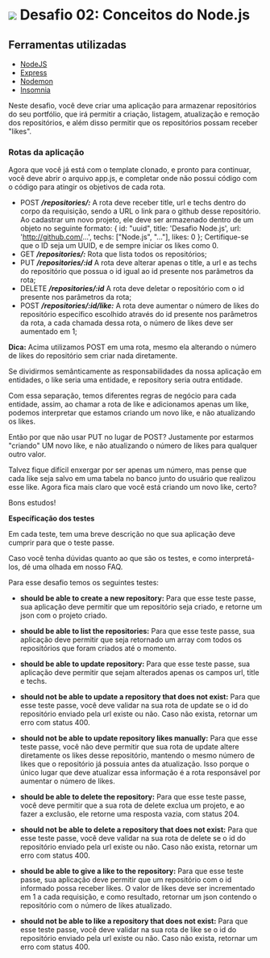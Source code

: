 # <img src="https://upload.wikimedia.org/wikipedia/commons/thumb/1/18/Creative-Tail-rocket.svg/30px-Creative-Tail-rocket.svg.png" /> Desafio 02: Conceitos do Node.js

## Ferramentas utilizadas

* [NodeJS](https://nodejs.org/)
* [Express](https://expressjs.com/pt-br/)
* [Nodemon](https://nodemon.io/)
* [Insomnia](https://insomnia.rest/download/)

Neste desafio, você deve criar uma aplicação para armazenar repositórios do seu portfólio, que irá permitir a criação, listagem, atualização e remoção dos repositórios, e além disso permitir que os repositórios possam receber "likes".


### Rotas da aplicação

Agora que você já está com o template clonado, e pronto para continuar, você deve abrir o arquivo app.js, e completar onde não possui código com o código para atingir os objetivos de cada rota.
* POST **_/repositories/:_** A rota deve receber title, url e techs dentro do corpo da requisição, sendo a URL o link para o github desse repositório. Ao cadastrar um novo projeto, ele deve ser armazenado dentro de um objeto no seguinte formato: { id: "uuid", title: 'Desafio Node.js', url: 'http://github.com/...', techs: ["Node.js", "..."], likes: 0 }; Certifique-se que o ID seja um UUID, e de sempre iniciar os likes como 0.
* GET **_/repositories/:_** Rota que lista todos os repositórios;
* PUT **_/repositories/:id_** A rota deve alterar apenas o title, a url e as techs do repositório que possua o id igual ao id presente nos parâmetros da rota;
* DELETE **_/repositories/:id_** A rota deve deletar o repositório com o id presente nos parâmetros da rota;
* POST **_/repositories/:id/like:_** A rota deve aumentar o número de likes do repositório específico escolhido através do id presente nos parâmetros da rota, a cada chamada dessa rota, o número de likes deve ser aumentado em 1;

**Dica:** Acima utilizamos POST em uma rota, mesmo ela alterando o número de likes do repositório sem criar nada diretamente.

Se dividirmos semânticamente as responsabilidades da nossa aplicação em entidades, o like seria uma entidade, e repository seria outra entidade.

Com essa separação, temos diferentes regras de negócio para cada entidade, assim, ao chamar a rota de like e adicionamos apenas um like, podemos interpretar que estamos criando um novo like, e não atualizando os likes.

Então por que não usar PUT no lugar de POST? Justamente por estarmos "criando" UM novo like, e não atualizando o número de likes para qualquer outro valor.

Talvez fique difícil enxergar por ser apenas um número, mas pense que cada like seja salvo em uma tabela no banco junto do usuário que realizou esse like. Agora fica mais claro que você está criando um novo like, certo?

Bons estudos!

**Específicação dos testes**

Em cada teste, tem uma breve descrição no que sua aplicação deve cumprir para que o teste passe.

Caso você tenha dúvidas quanto ao que são os testes, e como interpretá-los, dé uma olhada em nosso FAQ.

Para esse desafio temos os seguintes testes:

* **should be able to create a new repository:** Para que esse teste passe, sua aplicação deve permitir que um repositório seja criado, e retorne um json com o projeto criado.

* **should be able to list the repositories:** Para que esse teste passe, sua aplicação deve permitir que seja retornado um array com todos os repositórios que foram criados até o momento.

* **should be able to update repository:** Para que esse teste passe, sua aplicação deve permitir que sejam alterados apenas os campos url, title e techs.

* **should not be able to update a repository that does not exist:** Para que esse teste passe, você deve validar na sua rota de update se o id do repositório enviado pela url existe ou não. Caso não exista, retornar um erro com status 400.

* **should not be able to update repository likes manually:** Para que esse teste passe, você não deve permitir que sua rota de update altere diretamente os likes desse repositório, mantendo o mesmo número de likes que o repositório já possuia antes da atualização. Isso porque o único lugar que deve atualizar essa informação é a rota responsável por aumentar o número de likes.

* **should be able to delete the repository:** Para que esse teste passe, você deve permitir que a sua rota de delete exclua um projeto, e ao fazer a exclusão, ele retorne uma resposta vazia, com status 204.

* **should not be able to delete a repository that does not exist:** Para que esse teste passe, você deve validar na sua rota de delete se o id do repositório enviado pela url existe ou não. Caso não exista, retornar um erro com status 400.

* **should be able to give a like to the repository:** Para que esse teste passe, sua aplicação deve permitir que um repositório com o id informado possa receber likes. O valor de likes deve ser incrementado em 1 a cada requisição, e como resultado, retornar um json contendo o repositório com o número de likes atualizado.

* **should not be able to like a repository that does not exist:** Para que esse teste passe, você deve validar na sua rota de like se o id do repositório enviado pela url existe ou não. Caso não exista, retornar um erro com status 400.